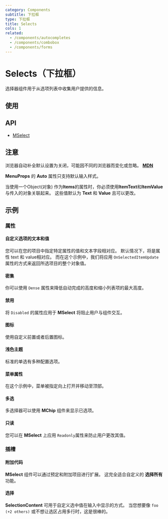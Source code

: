 ```yaml
---
category: Components
subtitle: 下拉框
type: 下拉框
title: Selects
cols: 1
related:
  - /components/autocompletes
  - /components/combobox
  - /components/forms
---
```


# Selects（下拉框）

选择器组件用于从选项列表中收集用户提供的信息。

## 使用

<selects-usage></selects-usage>

## API

- [MSelect](/api/MSelect)

## 注意

<!--alert:info--> 
浏览器自动补全默认设置为关闭，可能因不同的浏览器而变化或忽略。 **[MDN](https://developer.mozilla.org/en-US/docs/Web/Security/Securing_your_site/Turning_off_form_autocompletion)**
<!--/alert:info--> 

<!--alert:warning--> 
**MenuProps** 的 **Auto** 属性只支持默认输入样式。
<!--/alert:warning--> 

<!--alert:error--> 
当使用一个Object(对象) 作为**Items**的属性时，你必须使用**ItemText**和**ItemValue**与传入的对象关联起来。 这些值默认为 **Text** 和 **Value** 且可以更改。
<!--/alert:error--> 

## 示例

### 属性

#### 自定义选项的文本和值

您可以在您的项目中指定特定属性的值和文本字段相对应。 默认情况下，将是属性 text 和 value相对应。 而在这个示例中，我们将应用 `OnSelectedItemUpdate` 属性的方式来返回所选项目的整个对象值。

<example file="" />

#### 密集

你可以使用 `Dense` 属性来降低自动完成的高度和缩小列表项的最大高度。

<example file="" />

#### 禁用

将 `Disabled` 的属性应用于 **MSelect** 将阻止用户与组件交互。

<example file="" />

#### 图标

使用自定义前置或者后置图标。

<example file="" />

#### 浅色主题

标准的单选有多种配置选项。

<example file="" />

#### 菜单属性

在这个示例中，菜单被指定向上打开并移动至顶部。

<example file="" />

#### 多选

多选择器可以使用 **MChip** 组件来显示已选项。

<example file="" />

#### 只读

您可以在 **MSelect** 上应用 `Readonly`属性来防止用户更改其值。

<example file="" />

### 插槽

#### 附加代码

**MSelect** 组件可以通过预定和附加项目进行扩展。 这完全适合自定义的 **选择所有** 功能。

<example file="" />

#### 选择

**SelectionContent** 可用于自定义选中值在输入中显示的方式。 当您想要像 `foo (+2 others)` 或不想让选区占用多行时，这是很棒的。

<example file="" />